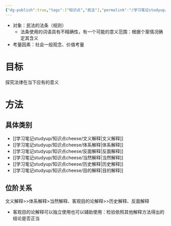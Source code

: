 ```yaml
---
{"dg-publish":true,"tags":["知识点","民法"],"permalink":"/学习笔记studyup/知识点cheese/民法的解释/","dgPassFrontmatter":true,"created":"2024-07-16T10:02:29.789+08:00","updated":"2024-10-26T19:27:36.468+08:00"}
---
```


- 对象：民法的法条（规则）
	- 法条使用的词语具有不精确性，有一个可能的意义范围：根据个案情况确定其含义
- 考量因素：社会一般观念、价值考量
# 目标
探究法律在当下应有的意义
# 方法
## 具体类别
- [[学习笔记studyup/知识点cheese/文义解释\|文义解释]]
- [[学习笔记studyup/知识点cheese/体系解释\|体系解释]]
- [[学习笔记studyup/知识点cheese/反面解释\|反面解释]]
- [[学习笔记studyup/知识点cheese/当然解释\|当然解释]]
- [[学习笔记studyup/知识点cheese/历史解释\|历史解释]]
- [[学习笔记studyup/知识点cheese/目的解释\|目的解释]] 
## 位阶关系
文义解释>>体系解释>当然解释、客观目的论解释>>历史解释、反面解释
- 客观目的论解释可以独立使用也可以辅助使用：检验依照其他解释方法得出的结论是否正当
